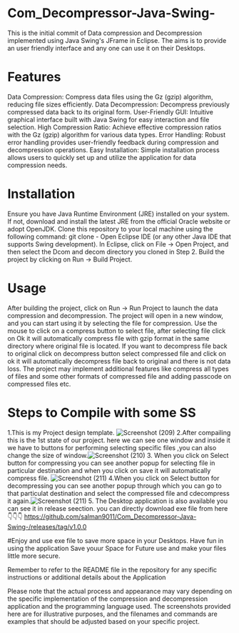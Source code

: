 # Com_Decompressor-Java-Swing-
 This is the initial commit of Data compression and Decompression implemented using Java Swing's JFrame in Eclipse. The  aims is  to provide an user friendly interface and any one can use it on their Desktops.
 # Features
 Data Compression: Compress data files using the Gz (gzip) algorithm, reducing file sizes efficiently.
 Data Decompression: Decompress previously compressed data back to its original form.
 User-Friendly GUI: Intuitive graphical interface built with Java Swing for easy interaction and file selection.
 High Compression Ratio: Achieve effective compression ratios with the Gz (gzip) algorithm for various data types.
 Error Handling: Robust error handling provides user-friendly feedback during compression and decompression operations.
 Easy Installation: Simple installation process allows users to quickly set up and utilize the application for data compression needs.
 
 # Installation
 Ensure you have Java Runtime Environment (JRE) installed on your system. If not, download and install the latest JRE from the official Oracle website or adopt OpenJDK. Clone this repository to your local machine using the following command: git clone - Open Eclipse IDE (or any other Java IDE that supports Swing development). In Eclipse, click on File -> Open Project, and then select the Dcom and decom directory you cloned in Step 2. Build the project by clicking on Run -> Build Project.
 
 # Usage
 After building the project, click on Run -> Run Project to launch the data compression and decompression. The project will open in a new window, and you can start using it by selecting the file for compression. Use the mouse to click on a compress button to select file, after selecting file click on Ok it will automatically compress file with gzip format in the same directory where original file is located. If you want to decompress file back to original click on decompress button select compressed file and click on ok it will automatically decompress file back to original and there is not data loss. The project may implement additional features like compress all types of files  and some other formats of compressed file and adding passcode on compressed files etc.
  # Steps to Compile with some SS
  
 1.This is my Project design template.
![Screenshot (209)](https://github.com/salman9011/Com_Decompressor-Java-Swing-/assets/70580281/9548ba9d-1d44-49b3-8c26-54c6966e35b7)
2.After compailing this is the 1st state of our project. here we can see one window and inside it we have to buttons for performing  selecting specific files ,you can also change the size of window.![Screenshot (210)](https://github.com/salman9011/Com_Decompressor-Java-Swing-/assets/70580281/2546e7ff-74e7-4236-bfcf-9ad6795e031d)
3. When you click on Select button  for compressing you can see another popup for selecting file in particular destination and when you click on save it will automatically compress file.
![Screenshot (211)](https://github.com/salman9011/Com_Decompressor-Java-Swing-/assets/70580281/55931933-d43a-45d2-a2e2-b4008d634153)
4.When you click on Select button for decompressing you can see another popup through which you can go to that particulat destination and select the compressed file and cdecompress it again.![Screenshot (211)](https://github.com/salman9011/Com_Decompressor-Java-Swing-/assets/70580281/54f632fb-48a3-46e5-8f33-acf3a18c512d)
5. The Desktop application is also available you can see it in release seection.
you can directly download exe file from here👇👇👇
https://github.com/salman9011/Com_Decompressor-Java-Swing-/releases/tag/v1.0.0

#Enjoy and use exe file to save more space in your Desktops.
Have fun in using the application Save youur Space for Future use and make your files little more secure.

Remember to refer to the README file in the repository for any specific instructions or additional details about the Application

Please note that the actual process and appearance may vary depending on the specific implementation of the compression and decompression application and the programming language used. The screenshots provided here are for illustrative purposes, and the filenames and commands are examples that should be adjusted based on your specific project.

